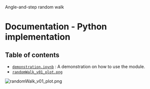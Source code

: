 Angle-and-step random walk
# Documentation - Python implementation
## Table of contents

- [`demonstration.ipynb`](/python_implementation/demonstration.ipynb) : A demonstration on how to use the module.
- [`randomWalk_v01_plot.png`](randomWalk_v01_plot.png)

![`randomWalk_v01_plot.png`](randomWalk_v01_plot.png)